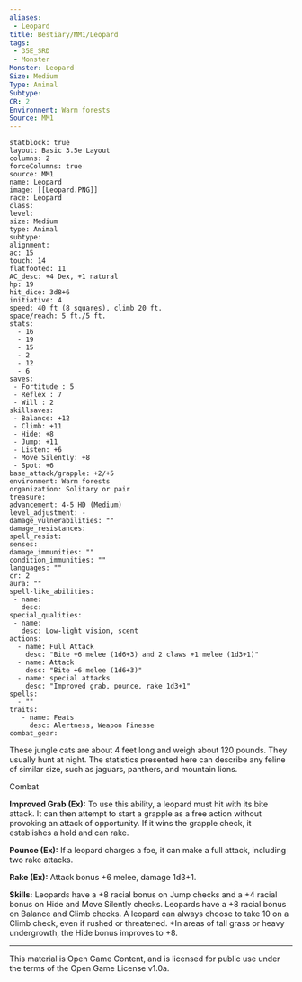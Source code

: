 ```yaml
---
aliases:
 - Leopard
title: Bestiary/MM1/Leopard
tags: 
 - 35E_SRD
 - Monster
Monster: Leopard
Size: Medium
Type: Animal
Subtype: 
CR: 2
Environnent: Warm forests
Source: MM1
---
```


```statblock
statblock: true
layout: Basic 3.5e Layout
columns: 2
forceColumns: true
source: MM1 
name: Leopard
image: [[Leopard.PNG]]
race: Leopard
class: 
level: 
size: Medium
type: Animal
subtype: 
alignment: 
ac: 15
touch: 14
flatfooted: 11
AC_desc: +4 Dex, +1 natural
hp: 19
hit_dice: 3d8+6
initiative: 4
speed: 40 ft (8 squares), climb 20 ft.
space/reach: 5 ft./5 ft.
stats:
  - 16
  - 19
  - 15
  - 2
  - 12
  - 6
saves:
 - Fortitude : 5
 - Reflex : 7
 - Will : 2
skillsaves:
 - Balance: +12
 - Climb: +11
 - Hide: +8
 - Jump: +11
 - Listen: +6
 - Move Silently: +8
 - Spot: +6
base_attack/grapple: +2/+5
environment: Warm forests
organization: Solitary or pair
treasure: 
advancement: 4-5 HD (Medium)
level_adjustment: -
damage_vulnerabilities: ""
damage_resistances: 
spell_resist: 
senses: 
damage_immunities: ""
condition_immunities: ""
languages: ""
cr: 2
aura: ""
spell-like_abilities:
 - name: 
   desc: 
special_qualities:
 - name:
   desc: Low-light vision, scent
actions:
  - name: Full Attack
    desc: "Bite +6 melee (1d6+3) and 2 claws +1 melee (1d3+1)"
  - name: Attack
    desc: "Bite +6 melee (1d6+3)"
  - name: special attacks
    desc: "Improved grab, pounce, rake 1d3+1"
spells:
  - ""
traits:
   - name: Feats
     desc: Alertness, Weapon Finesse
combat_gear:  
```


These jungle cats are about 4 feet long and weigh about 120 pounds. They usually hunt at night. The statistics presented here can describe any feline of similar size, such as jaguars, panthers, and mountain lions.

Combat


**Improved Grab (Ex):** To use this ability, a leopard must hit with its bite attack. It can then attempt to start a grapple as a free action without provoking an attack of opportunity. If it wins the grapple check, it establishes a hold and can rake.


**Pounce (Ex):** If a leopard charges a foe, it can make a full attack, including two rake attacks.


**Rake (Ex):** Attack bonus +6 melee, damage 1d3+1.


**Skills:** Leopards have a +8 racial bonus on Jump checks and a +4 racial bonus on Hide and Move Silently checks. Leopards have a +8 racial bonus on Balance and Climb checks. A leopard can always choose to take 10 on a Climb check, even if rushed or threatened. *In areas of tall grass or heavy undergrowth, the Hide bonus improves to +8.

---

This material is Open Game Content, and is licensed for public use under the terms of the Open Game License v1.0a.
